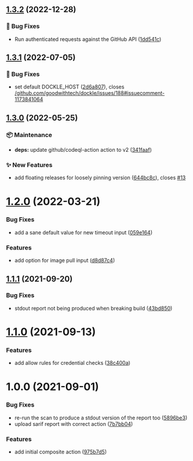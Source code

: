 ## [1.3.2](https://github.com/erzz/dockle-action/compare/v1.3.1...v1.3.2) (2022-12-28)


### :bug: Bug Fixes

* Run authenticated requests against the GitHub API ([1dd541c](https://github.com/erzz/dockle-action/commit/1dd541c2bb36b89e3d5f80d0557876135109f536))

## [1.3.1](https://github.com/erzz/dockle-action/compare/v1.3.0...v1.3.1) (2022-07-05)


### :bug: Bug Fixes

* set default DOCKLE_HOST ([2d6a807](https://github.com/erzz/dockle-action/commit/2d6a807cbcfd09b528b193e7acc5f1f2e6b3f763)), closes [/github.com/goodwithtech/dockle/issues/188#issuecomment-1173841064](https://github.com/erzz//github.com/goodwithtech/dockle/issues/188/issues/issuecomment-1173841064)

## [1.3.0](https://github.com/erzz/dockle-action/compare/v1.2.0...v1.3.0) (2022-05-25)


### :package: Maintenance

* **deps:** update github/codeql-action action to v2 ([341faaf](https://github.com/erzz/dockle-action/commit/341faaffa4eca286313101ab5455ad757a6b94bf))


### :sparkles: New Features

* add floating releases for loosely pinning version ([644bc8c](https://github.com/erzz/dockle-action/commit/644bc8c9ec5ec5d23531d56025f35820e98d3b26)), closes [#13](https://github.com/erzz/dockle-action/issues/13)

# [1.2.0](https://github.com/erzz/dockle-action/compare/v1.1.1...v1.2.0) (2022-03-21)


### Bug Fixes

* add a sane default value for new timeout input ([059e164](https://github.com/erzz/dockle-action/commit/059e164d658da4837e7de28e9958c576a3dc5c0e))


### Features

* add option for image pull input ([d8d87c4](https://github.com/erzz/dockle-action/commit/d8d87c4b8b11acf20a8be40d5ee5f86227c49453))

## [1.1.1](https://github.com/erzz/dockle-action/compare/v1.1.0...v1.1.1) (2021-09-20)


### Bug Fixes

* stdout report not being produced when breaking build ([43bd850](https://github.com/erzz/dockle-action/commit/43bd850348b04556ba9e4557ae67666c84099e49))

# [1.1.0](https://github.com/erzz/dockle-action/compare/v1.0.0...v1.1.0) (2021-09-13)


### Features

* add allow rules for credential checks ([38c400a](https://github.com/erzz/dockle-action/commit/38c400ab5ec7844a78af3da010feac3732dcfcbd))

# 1.0.0 (2021-09-01)


### Bug Fixes

* re-run the scan to produce a stdout version of the report too ([5896be3](https://github.com/erzz/dockle-action/commit/5896be3f32f3db6bbbaa05313bd69359aa064a8c))
* upload sarif report with correct action ([7b7bb04](https://github.com/erzz/dockle-action/commit/7b7bb04a12f1f7eedecff6bd39fbc84c5ce6b8a4))


### Features

* add initial composite action ([975b7d5](https://github.com/erzz/dockle-action/commit/975b7d508d233173eea00577e98daa37debef6ec))
